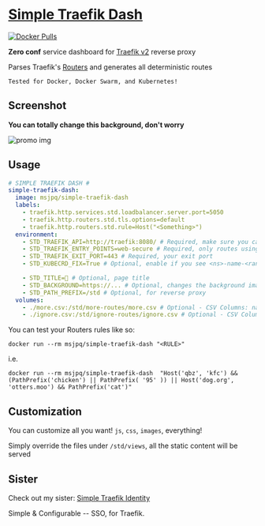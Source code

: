# [Simple Traefik Dash](https://ms-jpq.github.io/simple-traefik-dash/)

[![Docker Pulls](https://img.shields.io/docker/pulls/msjpq/simple-traefik-dash.svg)](https://hub.docker.com/r/msjpq/simple-traefik-dash/)

**Zero conf** service dashboard for [Traefik v2](https://traefik.io/) reverse proxy

Parses Traefik's [Routers](https://docs.traefik.io/routing/overview/) and generates all deterministic routes

`Tested for Docker, Docker Swarm, and Kubernetes!`

## Screenshot

**You can totally change this background, don't worry**

![promo img](https://raw.githubusercontent.com/ms-jpq/simple-traefik-dash/master/example/screenshot.png)

## Usage

```yml
# SIMPLE TRAEFIK DASH #
simple-traefik-dash:
  image: msjpq/simple-traefik-dash
  labels:
    - traefik.http.services.std.loadbalancer.server.port=5050
    - traefik.http.routers.std.tls.options=default
    - traefik.http.routers.std.rule=Host("<Something>")
  environment:
    - STD_TRAEFIK_API=http://traefik:8080/ # Required, make sure you can actually talk to Traefik
    - STD_TRAEFIK_ENTRY_POINTS=web-secure # Required, only routes using entrypoints will be parsed
    - STD_TRAEFIK_EXIT_PORT=443 # Required, your exit port
    - STD_KUBECRD_FIX=True # Optional, enable if you see <ns>-name-<randomstring> with in Kubernetes

    - STD_TITLE=🐳 # Optional, page title
    - STD_BACKGROUND=https://... # Optional, changes the background image
    - STD_PATH_PREFIX=/std # Optional, for reverse proxy
  volumes:
    - ./more.csv:/std/more-routes/more.csv # Optional - CSV Columns: name, uri
    - ./ignore.csv:/std/ignore-routes/ignore.csv # Optional - CSV Column: name
```

You can test your Routers rules like so:

`docker run --rm msjpq/simple-traefik-dash "<RULE>"`

i.e.

`docker run --rm msjpq/simple-traefik-dash  "Host('qbz', 'kfc') && (PathPrefix('chicken') || PathPrefix( '95' )) || Host('dog.org', 'otters.moo') && PathPrefix('cat')"`

## Customization

You can customize all you want! `js`, `css`, `images`, everything!

Simply override the files under `/std/views`, all the static content will be served

## Sister

Check out my sister: [Simple Traefik Identity](https://ms-jpq.github.io/simple-traefik-identity/)

Simple & Configurable -- SSO, for Traefik.
